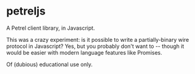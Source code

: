 # petreljs
A Petrel client library, in Javascript.

This was a crazy experiment: is it possible to write a
partially-binary wire protocol in Javascript? Yes, but you probably
don't want to -- though it would be easier with modern language
features like Promises.

Of (dubious) educational use only.
